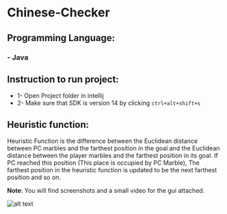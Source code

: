 ﻿# Chinese-Checker

## Programming Language:
### - Java


## Instruction to run project:
- 1- Open Project folder in intellij
- 2- Make sure that SDK is version 14 by clicking `ctrl+alt+shift+s`


## Heuristic function:
Heuristic Function is the difference between the Euclidean distance between PC marbles and the farthest position in the goal
and the Euclidean distance between the player marbles and the farthest position in its goal.
If PC reached this position (This place is occupied by PC Marble), The farthest position in the heuristic function is updated
to be the next farthest position and so on.

**Note**:
You will find screenshots and a small video for the gui attached.

![alt text](https://github.com/Zeyad-Taher/Chinese-Checker/blob/main/[image.jpg](https://github.com/Zeyad-Taher/Chinese-Checker/blob/main/Game%20screenshots%20and%20video/Mid%20board-2.png?raw=true)?raw=true)
